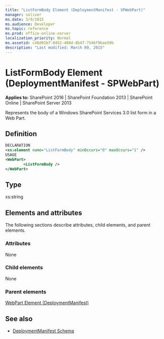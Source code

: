 ```yaml
---
title: "ListFormBody Element (DeploymentManifest - SPWebPart)"
manager: soliver
ms.date: 3/9/2015
ms.audience: Developer
ms.topic: reference
ms.prod: office-online-server
localization_priority: Normal
ms.assetid: c48d91b7-0452-488d-8b47-7546f9bae59b
description: "Last modified: March 09, 2015"
---
```


# ListFormBody Element (DeploymentManifest - SPWebPart)

**Applies to:** SharePoint 2016 | SharePoint Foundation 2013 | SharePoint Online | SharePoint Server 2013 
  
Represents the body of a Windows SharePoint Services 3.0 list form in a Web Part.

## Definition

```XML
DECLARATION
<xs:element name="ListFormBody" minOccurs="0" maxOccurs="1" />
USAGE
<WebPart>
        <ListFormBody />
</WebPart>

```

## Type

xs:string
  
## Elements and attributes

The following sections describe attributes, child elements, and parent elements.

### Attributes

None
   
### Child elements

None
   
### Parent elements

[WebPart Element (DeploymentManifest)](webpart-element-deploymentmanifest.md)
   
## See also

- [DeploymentManifest Schema](deploymentmanifest-schema.md)

